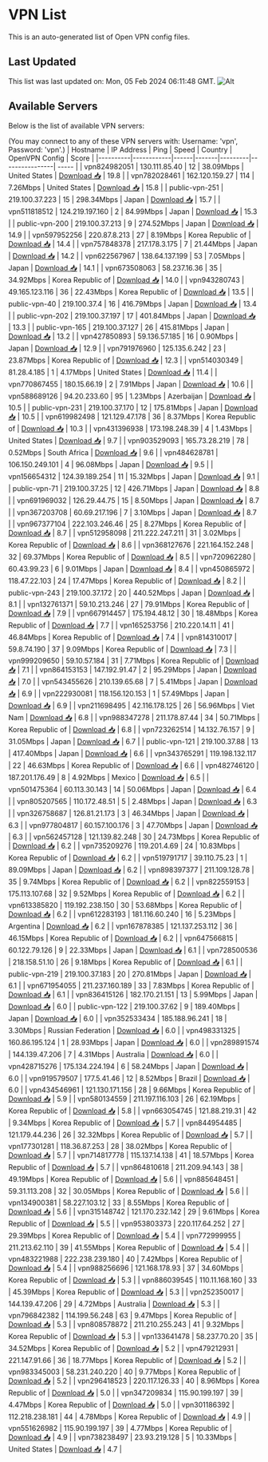 # VPN List

This is an auto-generated list of Open VPN config files.

## Last Updated

This list was last updated on: Mon, 05 Feb 2024 06:11:48 GMT.
![Alt](https://repobeats.axiom.co/api/embed/186b98318ef1479477931607c1ad7d823f12451f.svg "Repobeats analytics image")

## Available Servers

Below is the list of available VPN servers:

(You may connect to any of these VPN servers with: Username: 'vpn', Password: 'vpn'.)
| Hostname | IP Address | Ping | Speed | Country | OpenVPN Config | Score |
|----------|------------|------|-------|---------|----------------| ----- |
| vpn824982051 | 130.111.85.40 | 12 | 38.09Mbps | United States | [Download 📥](./configs/server_0_US.ovpn) | 19.8 |
| vpn782028461 | 162.120.159.27 | 114 | 7.26Mbps | United States | [Download 📥](./configs/server_1_US.ovpn) | 15.8 |
| public-vpn-251 | 219.100.37.223 | 15 | 298.34Mbps | Japan | [Download 📥](./configs/server_2_JP.ovpn) | 15.7 |
| vpn511818512 | 124.219.197.160 | 2 | 84.99Mbps | Japan | [Download 📥](./configs/server_3_JP.ovpn) | 15.3 |
| public-vpn-200 | 219.100.37.213 | 9 | 274.52Mbps | Japan | [Download 📥](./configs/server_4_JP.ovpn) | 14.9 |
| vpn597952256 | 220.87.8.213 | 27 | 8.19Mbps | Korea Republic of | [Download 📥](./configs/server_5_KR.ovpn) | 14.4 |
| vpn757848378 | 217.178.3.175 | 7 | 21.44Mbps | Japan | [Download 📥](./configs/server_6_JP.ovpn) | 14.2 |
| vpn622567967 | 138.64.137.199 | 53 | 7.05Mbps | Japan | [Download 📥](./configs/server_7_JP.ovpn) | 14.1 |
| vpn673508063 | 58.237.16.36 | 35 | 34.92Mbps | Korea Republic of | [Download 📥](./configs/server_8_KR.ovpn) | 14.0 |
| vpn943280743 | 49.165.123.116 | 36 | 22.43Mbps | Korea Republic of | [Download 📥](./configs/server_9_KR.ovpn) | 13.5 |
| public-vpn-40 | 219.100.37.4 | 16 | 416.79Mbps | Japan | [Download 📥](./configs/server_10_JP.ovpn) | 13.4 |
| public-vpn-202 | 219.100.37.197 | 17 | 401.84Mbps | Japan | [Download 📥](./configs/server_11_JP.ovpn) | 13.3 |
| public-vpn-165 | 219.100.37.127 | 26 | 415.81Mbps | Japan | [Download 📥](./configs/server_12_JP.ovpn) | 13.2 |
| vpn427850893 | 59.136.57.185 | 16 | 0.90Mbps | Japan | [Download 📥](./configs/server_13_JP.ovpn) | 12.9 |
| vpn791976960 | 125.135.6.242 | 23 | 23.87Mbps | Korea Republic of | [Download 📥](./configs/server_14_KR.ovpn) | 12.3 |
| vpn514030349 | 81.28.4.185 | 1 | 4.17Mbps | United States | [Download 📥](./configs/server_15_US.ovpn) | 11.4 |
| vpn770867455 | 180.15.66.19 | 2 | 7.91Mbps | Japan | [Download 📥](./configs/server_16_JP.ovpn) | 10.6 |
| vpn588689126 | 94.20.233.60 | 95 | 1.23Mbps | Azerbaijan | [Download 📥](./configs/server_17_AZ.ovpn) | 10.5 |
| public-vpn-231 | 219.100.37.170 | 12 | 175.81Mbps | Japan | [Download 📥](./configs/server_18_JP.ovpn) | 10.5 |
| vpn619982498 | 121.129.47.178 | 36 | 8.37Mbps | Korea Republic of | [Download 📥](./configs/server_19_KR.ovpn) | 10.3 |
| vpn431396938 | 173.198.248.39 | 4 | 1.43Mbps | United States | [Download 📥](./configs/server_20_US.ovpn) | 9.7 |
| vpn903529093 | 165.73.28.219 | 78 | 0.52Mbps | South Africa | [Download 📥](./configs/server_21_ZA.ovpn) | 9.6 |
| vpn484628781 | 106.150.249.101 | 4 | 96.08Mbps | Japan | [Download 📥](./configs/server_22_JP.ovpn) | 9.5 |
| vpn156654312 | 124.39.189.254 | 11 | 15.32Mbps | Japan | [Download 📥](./configs/server_23_JP.ovpn) | 9.1 |
| public-vpn-71 | 219.100.37.25 | 12 | 426.71Mbps | Japan | [Download 📥](./configs/server_24_JP.ovpn) | 8.8 |
| vpn691969032 | 126.29.44.75 | 15 | 8.50Mbps | Japan | [Download 📥](./configs/server_25_JP.ovpn) | 8.7 |
| vpn367203708 | 60.69.217.196 | 7 | 3.10Mbps | Japan | [Download 📥](./configs/server_26_JP.ovpn) | 8.7 |
| vpn967377104 | 222.103.246.46 | 25 | 8.27Mbps | Korea Republic of | [Download 📥](./configs/server_27_KR.ovpn) | 8.7 |
| vpn512958098 | 211.222.247.211 | 31 | 3.02Mbps | Korea Republic of | [Download 📥](./configs/server_28_KR.ovpn) | 8.6 |
| vpn368127676 | 221.164.152.248 | 32 | 69.37Mbps | Korea Republic of | [Download 📥](./configs/server_29_KR.ovpn) | 8.5 |
| vpn720962280 | 60.43.99.23 | 6 | 9.01Mbps | Japan | [Download 📥](./configs/server_30_JP.ovpn) | 8.4 |
| vpn450865972 | 118.47.22.103 | 24 | 17.47Mbps | Korea Republic of | [Download 📥](./configs/server_31_KR.ovpn) | 8.2 |
| public-vpn-243 | 219.100.37.172 | 20 | 440.52Mbps | Japan | [Download 📥](./configs/server_32_JP.ovpn) | 8.1 |
| vpn132761371 | 59.10.213.246 | 27 | 79.91Mbps | Korea Republic of | [Download 📥](./configs/server_33_KR.ovpn) | 7.9 |
| vpn667914457 | 175.194.48.12 | 30 | 18.48Mbps | Korea Republic of | [Download 📥](./configs/server_34_KR.ovpn) | 7.7 |
| vpn165253756 | 210.220.14.11 | 41 | 46.84Mbps | Korea Republic of | [Download 📥](./configs/server_35_KR.ovpn) | 7.4 |
| vpn814310017 | 59.8.74.190 | 37 | 9.09Mbps | Korea Republic of | [Download 📥](./configs/server_36_KR.ovpn) | 7.3 |
| vpn999209650 | 59.10.57.184 | 31 | 7.71Mbps | Korea Republic of | [Download 📥](./configs/server_37_KR.ovpn) | 7.1 |
| vpn864153153 | 147.192.91.47 | 2 | 95.29Mbps | Japan | [Download 📥](./configs/server_38_JP.ovpn) | 7.0 |
| vpn543455626 | 210.139.65.68 | 7 | 5.41Mbps | Japan | [Download 📥](./configs/server_39_JP.ovpn) | 6.9 |
| vpn222930081 | 118.156.120.153 | 1 | 57.49Mbps | Japan | [Download 📥](./configs/server_40_JP.ovpn) | 6.9 |
| vpn211698495 | 42.116.178.125 | 26 | 56.96Mbps | Viet Nam | [Download 📥](./configs/server_41_VN.ovpn) | 6.8 |
| vpn988347278 | 211.178.87.44 | 34 | 50.71Mbps | Korea Republic of | [Download 📥](./configs/server_42_KR.ovpn) | 6.8 |
| vpn723262514 | 14.132.76.157 | 9 | 31.05Mbps | Japan | [Download 📥](./configs/server_43_JP.ovpn) | 6.7 |
| public-vpn-121 | 219.100.37.88 | 13 | 417.40Mbps | Japan | [Download 📥](./configs/server_44_JP.ovpn) | 6.6 |
| vpn343765291 | 119.198.132.117 | 22 | 46.63Mbps | Korea Republic of | [Download 📥](./configs/server_45_KR.ovpn) | 6.6 |
| vpn482746120 | 187.201.176.49 | 8 | 4.92Mbps | Mexico | [Download 📥](./configs/server_46_MX.ovpn) | 6.5 |
| vpn501475364 | 60.113.30.143 | 14 | 50.06Mbps | Japan | [Download 📥](./configs/server_47_JP.ovpn) | 6.4 |
| vpn805207565 | 110.172.48.51 | 5 | 2.48Mbps | Japan | [Download 📥](./configs/server_48_JP.ovpn) | 6.3 |
| vpn326758687 | 126.81.21.173 | 3 | 46.34Mbps | Japan | [Download 📥](./configs/server_49_JP.ovpn) | 6.3 |
| vpn977804817 | 60.157.100.176 | 3 | 47.70Mbps | Japan | [Download 📥](./configs/server_50_JP.ovpn) | 6.3 |
| vpn562457128 | 121.139.82.248 | 30 | 24.73Mbps | Korea Republic of | [Download 📥](./configs/server_51_KR.ovpn) | 6.2 |
| vpn735209276 | 119.201.4.69 | 24 | 10.83Mbps | Korea Republic of | [Download 📥](./configs/server_52_KR.ovpn) | 6.2 |
| vpn519791717 | 39.110.75.23 | 1 | 89.09Mbps | Japan | [Download 📥](./configs/server_53_JP.ovpn) | 6.2 |
| vpn898397377 | 211.109.128.78 | 35 | 9.74Mbps | Korea Republic of | [Download 📥](./configs/server_54_KR.ovpn) | 6.2 |
| vpn822559153 | 175.113.107.68 | 32 | 9.52Mbps | Korea Republic of | [Download 📥](./configs/server_55_KR.ovpn) | 6.2 |
| vpn613385820 | 119.192.238.150 | 30 | 53.68Mbps | Korea Republic of | [Download 📥](./configs/server_56_KR.ovpn) | 6.2 |
| vpn612283193 | 181.116.60.240 | 16 | 5.23Mbps | Argentina | [Download 📥](./configs/server_57_AR.ovpn) | 6.2 |
| vpn167878385 | 121.137.253.112 | 36 | 46.15Mbps | Korea Republic of | [Download 📥](./configs/server_58_KR.ovpn) | 6.2 |
| vpn647566815 | 60.122.79.126 | 9 | 22.33Mbps | Japan | [Download 📥](./configs/server_59_JP.ovpn) | 6.1 |
| vpn728500536 | 218.158.51.10 | 26 | 9.18Mbps | Korea Republic of | [Download 📥](./configs/server_60_KR.ovpn) | 6.1 |
| public-vpn-219 | 219.100.37.183 | 20 | 270.81Mbps | Japan | [Download 📥](./configs/server_61_JP.ovpn) | 6.1 |
| vpn671954055 | 211.237.160.189 | 33 | 7.83Mbps | Korea Republic of | [Download 📥](./configs/server_62_KR.ovpn) | 6.1 |
| vpn836415126 | 182.170.21.151 | 13 | 5.99Mbps | Japan | [Download 📥](./configs/server_63_JP.ovpn) | 6.0 |
| public-vpn-122 | 219.100.37.62 | 9 | 189.40Mbps | Japan | [Download 📥](./configs/server_64_JP.ovpn) | 6.0 |
| vpn352533434 | 185.188.96.241 | 18 | 3.30Mbps | Russian Federation | [Download 📥](./configs/server_65_RU.ovpn) | 6.0 |
| vpn498331325 | 160.86.195.124 | 1 | 28.93Mbps | Japan | [Download 📥](./configs/server_66_JP.ovpn) | 6.0 |
| vpn289891574 | 144.139.47.206 | 7 | 4.31Mbps | Australia | [Download 📥](./configs/server_67_AU.ovpn) | 6.0 |
| vpn428715276 | 175.134.224.194 | 6 | 58.24Mbps | Japan | [Download 📥](./configs/server_68_JP.ovpn) | 6.0 |
| vpn919579507 | 177.5.41.46 | 12 | 8.52Mbps | Brazil | [Download 📥](./configs/server_69_BR.ovpn) | 6.0 |
| vpn434546961 | 121.130.171.156 | 28 | 9.66Mbps | Korea Republic of | [Download 📥](./configs/server_70_KR.ovpn) | 5.9 |
| vpn580134559 | 211.197.116.103 | 26 | 62.19Mbps | Korea Republic of | [Download 📥](./configs/server_71_KR.ovpn) | 5.8 |
| vpn663054745 | 121.88.219.31 | 42 | 9.34Mbps | Korea Republic of | [Download 📥](./configs/server_72_KR.ovpn) | 5.7 |
| vpn844954485 | 121.179.44.236 | 26 | 32.32Mbps | Korea Republic of | [Download 📥](./configs/server_73_KR.ovpn) | 5.7 |
| vpn177301281 | 118.36.87.253 | 28 | 38.02Mbps | Korea Republic of | [Download 📥](./configs/server_74_KR.ovpn) | 5.7 |
| vpn714817778 | 115.137.14.138 | 41 | 18.57Mbps | Korea Republic of | [Download 📥](./configs/server_75_KR.ovpn) | 5.7 |
| vpn864810618 | 211.209.94.143 | 38 | 49.19Mbps | Korea Republic of | [Download 📥](./configs/server_76_KR.ovpn) | 5.6 |
| vpn885648451 | 59.31.113.208 | 32 | 30.05Mbps | Korea Republic of | [Download 📥](./configs/server_77_KR.ovpn) | 5.6 |
| vpn134900381 | 58.227.103.12 | 33 | 8.55Mbps | Korea Republic of | [Download 📥](./configs/server_78_KR.ovpn) | 5.6 |
| vpn315148742 | 121.170.232.142 | 29 | 9.61Mbps | Korea Republic of | [Download 📥](./configs/server_79_KR.ovpn) | 5.5 |
| vpn953803373 | 220.117.64.252 | 27 | 29.39Mbps | Korea Republic of | [Download 📥](./configs/server_80_KR.ovpn) | 5.4 |
| vpn772999955 | 211.213.62.110 | 39 | 41.55Mbps | Korea Republic of | [Download 📥](./configs/server_81_KR.ovpn) | 5.4 |
| vpn483221988 | 222.238.239.180 | 40 | 7.42Mbps | Korea Republic of | [Download 📥](./configs/server_82_KR.ovpn) | 5.4 |
| vpn988256696 | 121.168.178.93 | 37 | 34.60Mbps | Korea Republic of | [Download 📥](./configs/server_83_KR.ovpn) | 5.3 |
| vpn886039545 | 110.11.168.160 | 33 | 45.39Mbps | Korea Republic of | [Download 📥](./configs/server_84_KR.ovpn) | 5.3 |
| vpn252350017 | 144.139.47.206 | 29 | 4.72Mbps | Australia | [Download 📥](./configs/server_85_AU.ovpn) | 5.3 |
| vpn796842382 | 114.199.56.248 | 63 | 9.47Mbps | Korea Republic of | [Download 📥](./configs/server_86_KR.ovpn) | 5.3 |
| vpn808578872 | 211.210.255.243 | 41 | 9.32Mbps | Korea Republic of | [Download 📥](./configs/server_87_KR.ovpn) | 5.3 |
| vpn133641478 | 58.237.70.20 | 35 | 34.52Mbps | Korea Republic of | [Download 📥](./configs/server_88_KR.ovpn) | 5.2 |
| vpn479212931 | 221.147.91.66 | 36 | 18.77Mbps | Korea Republic of | [Download 📥](./configs/server_89_KR.ovpn) | 5.2 |
| vpn983345003 | 58.231.240.220 | 40 | 9.77Mbps | Korea Republic of | [Download 📥](./configs/server_90_KR.ovpn) | 5.2 |
| vpn296418523 | 220.117.126.33 | 40 | 8.96Mbps | Korea Republic of | [Download 📥](./configs/server_91_KR.ovpn) | 5.0 |
| vpn347209834 | 115.90.199.197 | 39 | 4.47Mbps | Korea Republic of | [Download 📥](./configs/server_92_KR.ovpn) | 5.0 |
| vpn301186392 | 112.218.238.181 | 44 | 4.78Mbps | Korea Republic of | [Download 📥](./configs/server_93_KR.ovpn) | 4.9 |
| vpn551626982 | 115.90.199.197 | 39 | 4.77Mbps | Korea Republic of | [Download 📥](./configs/server_94_KR.ovpn) | 4.9 |
| vpn738238497 | 23.93.219.128 | 5 | 10.33Mbps | United States | [Download 📥](./configs/server_95_US.ovpn) | 4.7 |
